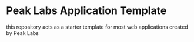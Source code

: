 # Peak Labs Application Template

this repository acts as a starter template for most web applications created by Peak Labs

